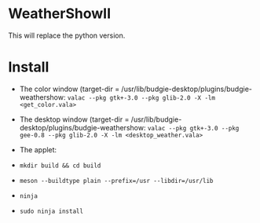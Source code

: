 # WeatherShowII
This will replace the python version.

# Install
- The color window (target-dir = /usr/lib/budgie-desktop/plugins/budgie-weathershow: 
`valac --pkg gtk+-3.0 --pkg glib-2.0 -X -lm <get_color.vala>`
- The desktop window (target-dir = /usr/lib/budgie-desktop/plugins/budgie-weathershow:
`valac --pkg gtk+-3.0 --pkg gee-0.8 --pkg glib-2.0 -X -lm <desktop_weather.vala>`

- The applet:
- `mkdir build && cd build`
- `meson --buildtype plain --prefix=/usr --libdir=/usr/lib`
- `ninja`
- `sudo ninja install`

